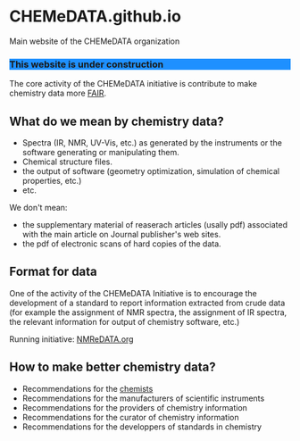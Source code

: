 # CHEMeDATA.github.io
Main website of the CHEMeDATA organization

<h3 style="background-color:DodgerBlue;">This website is under construction</h3>

The core activity of the CHEMeDATA initiative is contribute to make chemistry data more [FAIR](https://www.go-fair.org/fair-principles/).

## What do we mean by chemistry data?

- Spectra (IR, NMR, UV-Vis, etc.) as generated by the instruments or the software generating or manipulating them.
- Chemical structure files.
- the output of software (geometry optimization, simulation of chemical properties, etc.)
- etc.

We don't mean:
- the supplementary material of reaserach articles (usally pdf) associated with the main article on Journal publisher's web sites.
- the pdf of electronic scans of hard copies of the data.

## Format for data

One of the activity of the CHEMeDATA Initiative is to encourage the development of a standard to report information extracted from crude data (for example the assignment of NMR spectra, the assignment of IR spectra, the relevant information for output of chemistry software, etc.)

Running initiative: [NMReDATA.org](https//www.NMReDATA.org)

## How to make better chemistry data?

- Recommendations for the [chemists](chemists.md)
- Recommendations for the manufacturers of scientific instruments
- Recommendations for the providers of chemistry information
- Recommendations for the curator of chemistry information
- Recommendations for the developpers of standards in chemistry

